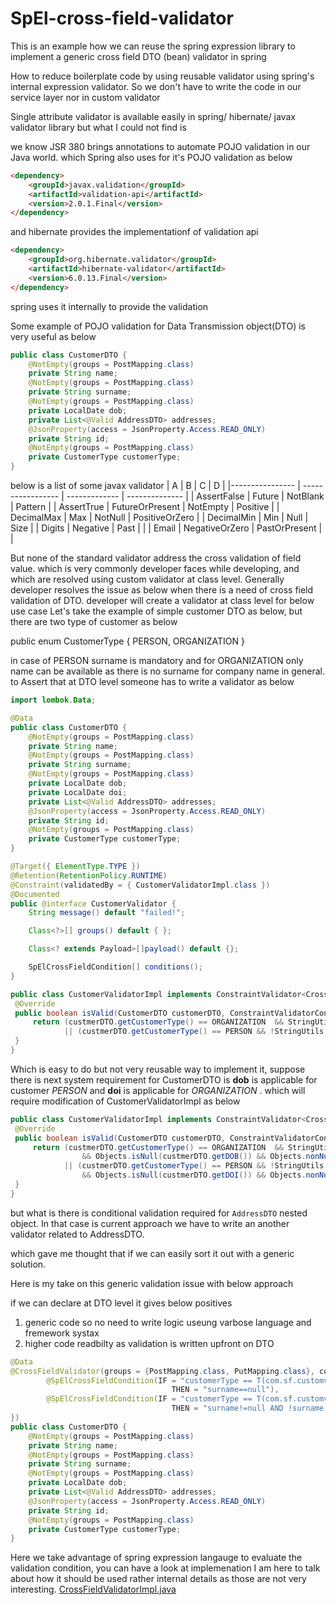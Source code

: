 # SpEl-cross-field-validator
This is an example how we can reuse the spring expression library to implement a generic cross field DTO (bean) validator in spring 


How to reduce boilerplate code by using reusable validator using spring's internal expression validator. So we don't have to write the code in our service layer nor in custom validator


Single attribute validator is available easily in spring/ hibernate/ javax validator library but what I could not find is 

we know JSR 380 brings annotations to automate POJO validation in our Java world. which Spring also uses for it's POJO validation as below 

```html
<dependency>
    <groupId>javax.validation</groupId>
    <artifactId>validation-api</artifactId>
    <version>2.0.1.Final</version>
</dependency>
```

and hibernate provides the implementationf of validation api

```html
<dependency>
    <groupId>org.hibernate.validator</groupId>
    <artifactId>hibernate-validator</artifactId>
    <version>6.0.13.Final</version>
</dependency>
```

spring uses it internally to provide the validation

Some example of POJO validation for Data Transmission object(DTO) is very useful as below 

```java
public class CustomerDTO {
    @NotEmpty(groups = PostMapping.class)
    private String name;
    @NotEmpty(groups = PostMapping.class)
    private String surname;
    @NotEmpty(groups = PostMapping.class)
    private LocalDate dob;
    private List<@Valid AddressDTO> addresses;
    @JsonProperty(access = JsonProperty.Access.READ_ONLY)
    private String id;
    @NotEmpty(groups = PostMapping.class)
    private CustomerType customerType;
}
```

below is a list of some javax validator 
|      A          |          B        |         C     |    D           |
|---------------- | ----------------- | ------------- | -------------- |
| AssertFalse     |     Future        | NotBlank      | Pattern        |
| AssertTrue      |  FutureOrPresent  | NotEmpty      | Positive       |
| DecimalMax      | Max               | NotNull       | PositiveOrZero |
| DecimalMin      | Min               | Null          | Size           |
| Digits          | Negative          | Past          |                | 
| Email           | NegativeOrZero    | PastOrPresent |                | 

But none of the standard validator address the cross validation of field value. which is very commonly developer faces while developing, and which are resolved using custom validator at class level.
Generally developer resolves the issue as below when there is a need of cross field validation of DTO. developer will create a validator at class level for below use case 
Let's take the example of simple customer DTO as below, but there are two type of  customer as below 

public enum CustomerType {
    PERSON, ORGANIZATION
}

in case of PERSON surname is mandatory and for ORGANIZATION only name can be available as there is no surname for company name in general. to Assert that at DTO level someone has to write a validator as below

```java
import lombok.Data;

@Data
public class CustomerDTO {
    @NotEmpty(groups = PostMapping.class)
    private String name;
    @NotEmpty(groups = PostMapping.class)
    private String surname;
    @NotEmpty(groups = PostMapping.class)
    private LocalDate dob;
    private LocalDate doi;
    private List<@Valid AddressDTO> addresses;
    @JsonProperty(access = JsonProperty.Access.READ_ONLY)
    private String id;
    @NotEmpty(groups = PostMapping.class)
    private CustomerType customerType;
}
```
```java
@Target({ ElementType.TYPE })
@Retention(RetentionPolicy.RUNTIME)
@Constraint(validatedBy = { CustomerValidatorImpl.class })
@Documented
public @interface CustomerValidator {
    String message() default "failed!";

    Class<?>[] groups() default { };

    Class<? extends Payload>[]payload() default {};

    SpElCrossFieldCondition[] conditions();
}
``` 
```java
public class CustomerValidatorImpl implements ConstraintValidator<CrossFieldValidator, CustomerDTO> {
 @Override
 public boolean isValid(CustomerDTO customerDTO, ConstraintValidatorContext context) {
     return (custmerDTO.getCustomerType() == ORGANIZATION  && StringUtils.isEmpty(custmerDTO.getSurname())) 
            || (custmerDTO.getCustomerType() == PERSON && !StringUtils.isEmpty(custmerDTO.getSurname())) ;
 }
}
``` 
Which is easy to do but not very reusable way to implement it, suppose there is next system requirement for CustomerDTO is **dob** is applicable for customer *PERSON* and **doi** is applicable for *ORGANIZATION* . which will require modification of CustomerValidatorImpl as below 




```java
public class CustomerValidatorImpl implements ConstraintValidator<CrossFieldValidator, CustomerDTO> {
 @Override
 public boolean isValid(CustomerDTO customerDTO, ConstraintValidatorContext context) {
     return (custmerDTO.getCustomerType() == ORGANIZATION  && StringUtils.isEmpty(custmerDTO.getSurname()) 
                && Objects.isNull(custmerDTO.getDOB()) && Objects.nonNull(custmerDTO.getDOI())) 
            || (custmerDTO.getCustomerType() == PERSON && !StringUtils.isEmpty(custmerDTO.getSurname()) 
                && Objects.isNull(custmerDTO.getDOI()) && Objects.nonNull(custmerDTO.getDOB()));
 }
}
``` 
but what is there is conditional validation required for `AddressDTO` nested object. In that case is current approach we have to write an another validator related to AddressDTO. 

which  gave me thought that if we can easily sort it out with a generic solution. 

Here is my take on this generic validation issue with below approach

if we can declare at DTO level it gives below positives 

1. generic code so no need to write logic useung varbose language and fremework systax 
2. higher code readbilty as validation is written upfront on DTO 


```java
@Data
@CrossFieldValidator(groups = {PostMapping.class, PutMapping.class}, conditions = {
        @SpElCrossFieldCondition(IF = "customerType == T(com.sf.customvalidator.constant.CustomerType).ORGANIZATION", 
                                    THEN = "surname==null"),
        @SpElCrossFieldCondition(IF = "customerType == T(com.sf.customvalidator.constant.CustomerType).PERSON", 
                                    THEN = "surname!=null AND !surname.isEmpty()")
})
public class CustomerDTO {
    @NotEmpty(groups = PostMapping.class)
    private String name;
    @NotEmpty(groups = PostMapping.class)
    private String surname;
    @NotEmpty(groups = PostMapping.class)
    private LocalDate dob;
    private List<@Valid AddressDTO> addresses;
    @JsonProperty(access = JsonProperty.Access.READ_ONLY)
    private String id;
    @NotEmpty(groups = PostMapping.class)
    private CustomerType customerType;
}
```

Here we take advantage of spring expression langauge to evaluate the validation condition, 
you can have a look at implemenation I am here to  talk about how it should be used rather internal details as those are not very interesting. 
[CrossFieldValidatorImpl.java](https://github.com/sainik-developer/SpEl-cross-field-validator/blob/main/src/main/java/com/sf/customvalidator/validator/CrossFieldValidatorImpl.java)
 
 